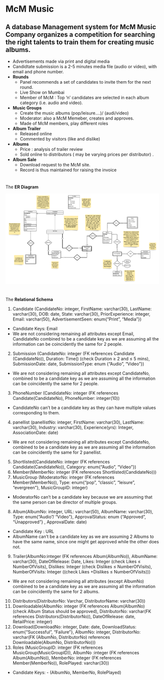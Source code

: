 # McM Music
A database Management system for **McM Music Company** organizes a competition for searching the right talents to train them for creating music albums.
-- 

* Advertisements made via print and digital media
* Candidtate submission is a 2-5 minutes media file (audio or video), with email and phone number.
* **Rounds**
  - Panel recommends a set of candidates to invite them for the next round. 
  - Live Show on Mumbai
  - Member of McM : Top ‘n’ candidates are selected in each album category (i.e. audio and video).
* **Music Groups**
  - Create the music albums (pop/leisure....)/ (audi/video) 
  - Moderator: also a McM Memeber, creates and approves. 
  -  Made of McM members, play different roles 
* **Album Trailer**
  - Released online 
  - Commented by visitors (like and dislike)
* **Albums**
  - Price : analysis of trailer review 
  - Sold online to distributors ( may be varying prices per distributor) .
* **Album Sale**
  - Download request to the McM site.
  - Record is thus maintained for raising the invoice

#
The **ER Diagram**

![ER_Diagram](https://github.com/prashasti19075/McM-Music/blob/main/Midsem%20ER%20Diagram.png)

#
The **Relational Schema** 
1. Candidate (CandidateNo: integer, FirstName: varchar(30), LastName: varchar(30), DOB: date, State: varchar(30), PriorExperience: integer, Email: varchar(50), AdvertisementSeen: enum{“Print”, “Media”})
  - Candidate Keys: Email
  - We are not considering remaining all attributes except Email, CandidateNo combined to be a candidate key as we are assuming all the information can be coincidently the same for 2 people.
2. Submission (CandidateNo: integer (FK references Candidate (CandidateNo)), Duration: Time() (check Duration ≥ 2 and ≤ 5 mins), SubmissionDate: date, SubmissionType: enum
{“Audio”, “Video”})
  * We are not considering remaining all attributes except CandidateNo, combined to be a candidate key as we are assuming all the information can be coincidently the same for 2 people.
3. PhoneNumber (CandidateNo: integer (FK references Candidate(CandidateNo), PhoneNumber: integer(10))
  * CandidateNo can’t be a candidate key as they can have multiple values corresponding to them.
4. panellist (panellistNo: integer, FirstName: varchar(30), LastName: varchar(30), Industry: varchar(30), Experience(yrs): Integer, AssociationDate: date)
  * We are not considering remaining all attributes except CandidateNo, combined to be a candidate key as we are assuming all the information can be coincidently the same for 2 panellist.
5. Shortlisted(CandidateNo: integer (FK references Candidate(CandidateNo)), Category: enum{“Audio”, “Video”})
6. Member(MemberNo: integer (FK references Shortlisted(CandidateNo)))
7. MusicGroup (ModeratorNo: integer (FK references Member(MemberNo)), Type: enum{“pop”, “classic”, “leisure”, “evergreen”}, MusicGroupID: integer)
  * ModeratorNo can’t be a candidate key because we are assuming that the same person can be director of multiple groups.
8. Album(AlbumNo: integer, URL: varchar(50), AlbumName: varchar(30), Type: enum{“Audio”/ “Video”}, ApprovalStatus: enum {“Approved”, “Unapproved”} ,
ApprovalDate: date)
  * Candidate Key : URL
  * AlbumName can’t be a candidate key as we are assuming 2 Albums to have the same name, since one might get approved while the other does not.
9. Trailer(AlbumNo:integer (FK references Album(AlbumNo)), AlbumName: varchar(30), DateOfRelease: Date, Likes: Integer (check Likes ≤ NumberOfVisits), Dislikes: Integer
(check Dislikes ≤ NumberOfVisits), NumberOfVisits: Integer ((check Likes +Dislikes ≤ NumberOfVisits)))
  * We are not considering remaining all attributes (except AlbumNo) combined to be a candidate key as we are assuming all the information can be coincidently the same for 2 albums.
10. Distributors(DistributorNo: Varchar, DistributorName: varchar(30)) 
11. Downloadable(AlbumNo: integer (FK references Album(AlbumNo) (check Album Status should be approved), DistributorNo: varchar(FK references Distributors(DistributorNo)),
DateOfRelease: date, RetailPrice: integer)
12. Download(DownloadNo: integer, Date: date, DownloadStatus: enum{“Successful”, “Failure”}, AlbumNo: integer, DistributorNo: varchar(FK (AlbumNo, DistributorNo)
references Downloadable(AlbumNo, DistributorNo)))
13. Roles (MusicGroupID: integer (FK references MusicGroup(MusicGroupID)), AlbumNo :integer (FK references Album(AlbumNo)), MemberNo: integer (FK references Member(MemberNo)), RolePlayed: varchar(30))
  *  Candidate Keys: - (AlbumNo, MemberNo, RolePlayed)
